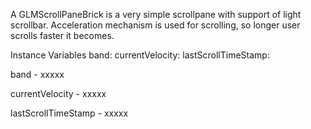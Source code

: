 A GLMScrollPaneBrick is a very simple scrollpane with support of light scrollbar.Acceleration mechanism is used for scrolling, so longer user scrolls faster it becomes.Instance Variables	band:		<Object>	currentVelocity:		<Object>	lastScrollTimeStamp:		<Object>band	- xxxxxcurrentVelocity	- xxxxxlastScrollTimeStamp	- xxxxx